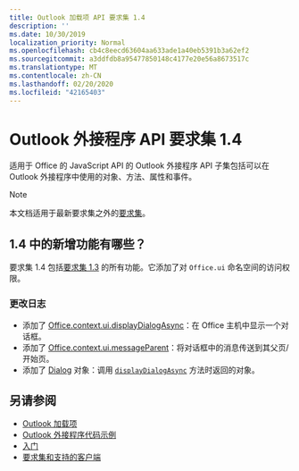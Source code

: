 ```yaml
---
title: Outlook 加载项 API 要求集 1.4
description: ''
ms.date: 10/30/2019
localization_priority: Normal
ms.openlocfilehash: cb4c8eecd63604aa633ade1a40eb5391b3a62ef2
ms.sourcegitcommit: a3ddfdb8a95477850148c4177e20e56a8673517c
ms.translationtype: MT
ms.contentlocale: zh-CN
ms.lasthandoff: 02/20/2020
ms.locfileid: "42165403"
---
```

# <a name="outlook-add-in-api-requirement-set-14"></a>Outlook 外接程序 API 要求集 1.4

适用于 Office 的 JavaScript API 的 Outlook 外接程序 API 子集包括可以在 Outlook 外接程序中使用的对象、方法、属性和事件。

> [!NOTE]
> 本文档适用于最新要求集之外的[要求集](/office/dev/add-ins/reference/requirement-sets/outlook-api-requirement-sets)。

## <a name="whats-new-in-14"></a>1.4 中的新增功能有哪些？

要求集 1.4 包括[要求集 1.3](../requirement-set-1.3/outlook-requirement-set-1.3.md) 的所有功能。它添加了对 `Office.ui` 命名空间的访问权限。

### <a name="change-log"></a>更改日志

- 添加了 [Office.context.ui.displayDialogAsync](/javascript/api/office/office.ui#displaydialogasync-startaddress--options--callback-)：在 Office 主机中显示一个对话框。
- 添加了 [Office.context.ui.messageParent](/javascript/api/office/office.ui#messageparent-message-)：将对话框中的消息传送到其父页/开始页。
- 添加了 [Dialog](/javascript/api/office/office.dialog) 对象：调用 [`displayDialogAsync`](/javascript/api/office/office.ui#displaydialogasync-startaddress--options--callback-) 方法时返回的对象。

## <a name="see-also"></a>另请参阅

- [Outlook 加载项](../../../outlook/outlook-add-ins-overview.md)
- [Outlook 外接程序代码示例](https://developer.microsoft.com/outlook/gallery/?filterBy=Outlook,Samples,Add-ins)
- [入门](../../../quickstarts/outlook-quickstart.md)
- [要求集和支持的客户端](../../requirement-sets/outlook-api-requirement-sets.md)
